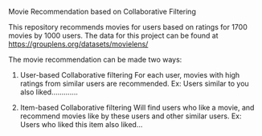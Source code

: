  Movie Recommendation based on Collaborative Filtering 
 
 This repository recommends movies for users based on ratings for 1700 movies by 1000 users.
 The data for this project can be found at https://grouplens.org/datasets/movielens/
 
 The movie recommendation can be made two ways:
 
 1) User-based Collaborative filtering 
 For each user, movies with high ratings from similar users are recommended. Ex: Users similar to you also liked………….
 
 2) Item-based Collaborative filtering 
 Will find users who like a movie, and recommend movies like by these users and other similar users. Ex: Users who liked this item also liked…

